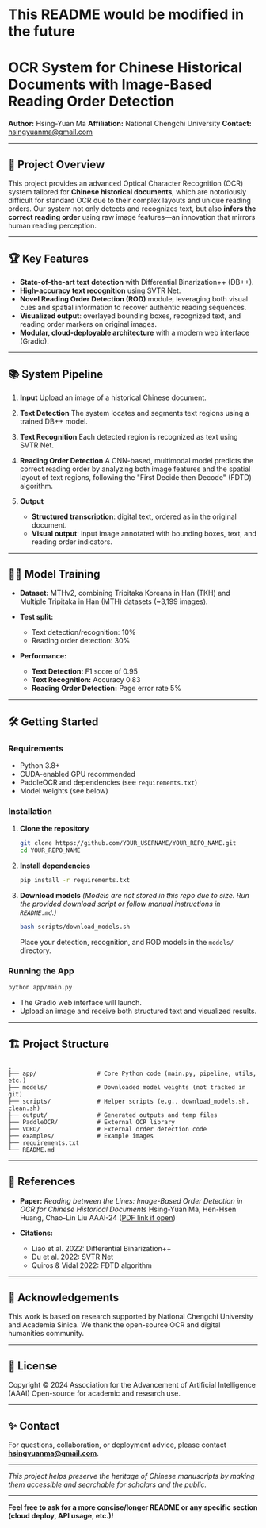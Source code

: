 # This README would be modified in the future
# OCR System for Chinese Historical Documents with Image-Based Reading Order Detection

**Author:** Hsing-Yuan Ma
**Affiliation:** National Chengchi University
**Contact:** [hsingyuanma@gmail.com](mailto:hsingyuanma@gmail.com)

---

## 🚀 Project Overview

This project provides an advanced Optical Character Recognition (OCR) system tailored for **Chinese historical documents**, which are notoriously difficult for standard OCR due to their complex layouts and unique reading orders. Our system not only detects and recognizes text, but also **infers the correct reading order** using raw image features—an innovation that mirrors human reading perception.

---

## 🏆 Key Features

* **State-of-the-art text detection** with Differential Binarization++ (DB++).
* **High-accuracy text recognition** using SVTR Net.
* **Novel Reading Order Detection (ROD)** module, leveraging both visual cues and spatial information to recover authentic reading sequences.
* **Visualized output**: overlayed bounding boxes, recognized text, and reading order markers on original images.
* **Modular, cloud-deployable architecture** with a modern web interface (Gradio).

---

## 📚 System Pipeline

1. **Input**
   Upload an image of a historical Chinese document.

2. **Text Detection**
   The system locates and segments text regions using a trained DB++ model.

3. **Text Recognition**
   Each detected region is recognized as text using SVTR Net.

4. **Reading Order Detection**
   A CNN-based, multimodal model predicts the correct reading order by analyzing both image features and the spatial layout of text regions, following the "First Decide then Decode" (FDTD) algorithm.

5. **Output**

   * **Structured transcription**: digital text, ordered as in the original document.
   * **Visual output**: input image annotated with bounding boxes, text, and reading order indicators.

---

## 🧑‍🔬 Model Training

* **Dataset:** MTHv2, combining Tripitaka Koreana in Han (TKH) and Multiple Tripitaka in Han (MTH) datasets (\~3,199 images).
* **Test split:**

  * Text detection/recognition: 10%
  * Reading order detection: 30%
* **Performance:**

  * **Text Detection:** F1 score of 0.95
  * **Text Recognition:** Accuracy 0.83
  * **Reading Order Detection:** Page error rate 5%

---

## 🛠️ Getting Started

### **Requirements**

* Python 3.8+
* CUDA-enabled GPU recommended
* PaddleOCR and dependencies (see `requirements.txt`)
* Model weights (see below)

### **Installation**

1. **Clone the repository**

   ```bash
   git clone https://github.com/YOUR_USERNAME/YOUR_REPO_NAME.git
   cd YOUR_REPO_NAME
   ```

2. **Install dependencies**

   ```bash
   pip install -r requirements.txt
   ```

3. **Download models**
   *(Models are not stored in this repo due to size. Run the provided download script or follow manual instructions in `README.md`.)*

   ```bash
   bash scripts/download_models.sh
   ```

   Place your detection, recognition, and ROD models in the `models/` directory.

### **Running the App**

```bash
python app/main.py
```

* The Gradio web interface will launch.
* Upload an image and receive both structured text and visualized results.

---

## 🏗️ Project Structure

```
.
├── app/                 # Core Python code (main.py, pipeline, utils, etc.)
├── models/              # Downloaded model weights (not tracked in git)
├── scripts/             # Helper scripts (e.g., download_models.sh, clean.sh)
├── output/              # Generated outputs and temp files
├── PaddleOCR/           # External OCR library
├── VORO/                # External order detection code
├── examples/            # Example images
├── requirements.txt
└── README.md
```

---

## 📝 References

* **Paper:**
  *Reading between the Lines: Image-Based Order Detection in OCR for Chinese Historical Documents*
  Hsing-Yuan Ma, Hen-Hsen Huang, Chao-Lin Liu
  AAAI-24 ([PDF link if open](https://aaai.org/ojs/index.php/AAAI/article/view/27365))

* **Citations:**

  * Liao et al. 2022: Differential Binarization++
  * Du et al. 2022: SVTR Net
  * Quiros & Vidal 2022: FDTD algorithm

---

## 🙏 Acknowledgements

This work is based on research supported by National Chengchi University and Academia Sinica.
We thank the open-source OCR and digital humanities community.

---

## 📢 License

Copyright © 2024
Association for the Advancement of Artificial Intelligence (AAAI)
Open-source for academic and research use.

---

## ✨ Contact

For questions, collaboration, or deployment advice, please contact **[hsingyuanma@gmail.com](mailto:hsingyuanma@gmail.com)**.

---

*This project helps preserve the heritage of Chinese manuscripts by making them accessible and searchable for scholars and the public.*

---

**Feel free to ask for a more concise/longer README or any specific section (cloud deploy, API usage, etc.)!**

